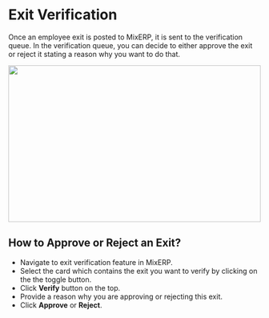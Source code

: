 # Exit Verification

Once an employee exit is posted to MixERP, it is sent to the
verification queue. In the verification queue, you can decide to either
approve the exit or reject it stating a reason why you want to do that.

<img src="" height="312px" width="100%">

## How to Approve or Reject an Exit?

- Navigate to exit verification feature in MixERP.
- Select the card which contains the exit you want to verify by
  clicking on the the toggle button.
- Click **Verify** button on the top.
- Provide a reason why you are approving or rejecting this exit.
- Click **Approve** or **Reject**.
